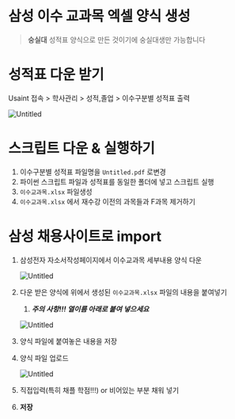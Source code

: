 # 삼성 이수 교과목 엑셀 양식 생성

> **숭실대** 성적표 양식으로 만든 것이기에 숭실대생만 가능합니다
> 

# 성적표 다운 받기
Usaint 접속 > 학사관리 > 성적,졸업 > 이수구분별 성적표 출력

![Untitled](https://i.ibb.co/bKkvXH9/Untitled.png)

# 스크립트 다운 & 실행하기

1. 이수구분별 성적표 파일명을 `Untitled.pdf` 로변경
2. 파이썬 스크립트 파일과 성적표를 동일한 폴더에 넣고 스크립트 실행
3. `이수교과목.xlsx` 파일생성
4. `이수교과목.xlsx` 에서 재수강 이전의 과목들과 F과목 제거하기

# 삼성 채용사이트로 import

1. 삼성전자 자소서작성페이지에서 이수교과목 세부내용 양식 다운
    
    ![Untitled](https://i.ibb.co/JjGK3z0/Untitled-1.png)
    
2. 다운 받은 양식에 위에서 생성된 `이수교과목.xlsx` 파일의 내용을 붙여넣기
    1. ***주의 사항!!! 열이름 아래로 붙여 넣으세요*** 
    
    ![Untitled](https://i.ibb.co/fHz8nPH/Untitled-2.png)
    
3. 양식 파일에 붙여놓은 내용을 저장
4. 양식 파일 업로드
    
    ![Untitled](https://i.ibb.co/W2BpvQg/Untitled-3.png)
    
5. 직접입력(특히 채플 학점!!!) or 비어있는 부분 채워 넣기
6. **저장**

